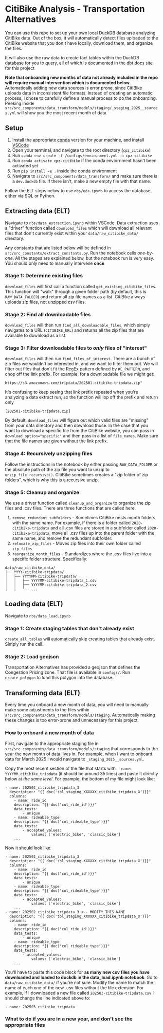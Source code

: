# CitiBike Analysis - Transportation Alternatives
You can use this repo to set up your own local DuckDB database analyzing CitiBike data. Out of the box, it will automatically detect files uploaded to the CitiBike website that you don't have locally, download them, and organize the files. 

It will also use the raw data to create fact tables within the DuckDB database for you to query, all of which is documented in the [dbt docs site](https://ashwinhar.github.io/cpz-citibike/#!/overview) for this project. 

**Note that onboarding new months of data not already included in the repo will require manual intervention which is documented below**. Automatically adding new data sources is error prone, since CitiBike uploads data in inconsistent file formats. Instead of creating an automatic process, I chose to carefully define a manual process to do the onboarding. Peeking inside `src/src_components/data_transform/models/staging/_staging_2025__sources.yml` will show you the most recent month of data. 

## Setup
1. Install the appropriate [conda](anaconda.org) version for your machine, and install [VSCode](https://code.visualstudio.com/)
2. Open your terminal, and navigate to the root directory (`cpz_citibike`)
3. Run `conda env create -f /configs/environment.yml -n cpz-citibike`
4. Run `conda activate cpz-citibike` if the conda enviornment hasn't been activated yet
5. Run `pip install -e .` inside the conda environment
6. Navigate to `src/src_components/data_transform/` and make sure there is a `dev.duckdb` file. If there isn't, make a new empty file with that name. 

Follow the ELT steps below to use `nbs/eda.ipynb` to access the database, either via SQL or Python. 

## Extracting data (**E**LT)
Navigate to `nbs/data_extraction.ipynb` within VSCode. Data extraction uses a "driver" function called `download_files` which will download all relevant files that don't currently exist within your `data/raw_citibike_data/` directory. 

Any constants that are listed below will be defined in `src/src_constants/extract_constants.py`. Run the notebook cells *one-by-one*. All the stages are explained below, but the notebook run is very easy. You should only need to manually intervene **once**. 

### Stage 1: Determine existing files
`download_files` will first call a function called `get_existing_citibike_files`. This function will "walk" through a given folder path (by default, this is `RAW_DATA_FOLDER`) and return all zip file names as a list. CitiBike always uploads zip files, not unzipped csv files. 

### Stage 2: Find all downloadable files
`download_files` will then run `find_all_downloadable_files`, which simply navigates to a URL (`CITIBIKE_URL`) and returns all the zip files that are available to download as a list. 

### Stage 3: Filter downloadable files to *only* files of "interest"
`download_files` will then run `find_files_of_interest`. There are a bunch of zip files we wouldn't be interested in, and we want to filter them out. We will filter out files that don't fit the RegEx pattern defined by `RE_PATTERN`, and chop off the link prefix. For example, for a downloadable file we might get:
```
https://s3.amazonaws.com/tripdata/202501-citibike-tripdata.zip"
```

It's confusing to keep seeing that link prefix repeated when you're analyzing a data extract run, so the function will lop off the prefix and return only 
```
[202501-citibike-tripdata.zip]
```

By default, `download_files` will figure out which valid files are "missing" from your data directory and then download those. In the case that you want to download a specific file from the CitiBike website, you can pass in `download_option="specific"` and then pass in a list of `file_names`. Make sure that the file names are given without the link prefix. 

### Stage 4: Recursively unzipping files
Follow the instructions in the notebook by either passing `RAW_DATA_FOLDER` or the absolute path of the zip file you want to unzip to `unzip_file_recursive()`. CitiBike sometimes creates a "zip folder of zip folders", which is why this is a recursive unzip. 

### Stage 5: Cleanup and organize
We use a driver function called `cleanup_and_organize` to organize the zip files and .csv files. There are three functions that are called here. 

1. `remove_redundant_subfolders` - Sometimes CitiBike nests month folders with the same name. For example, if there is a folder called `2020-citibike-tripdata` and all .csv files are stored in a subfolder called `2020-citibike-tripdata`, move all .csv files up into the parent folder with the same name, and remove the redundant subfolder.
2. `relocate_zip_files` - Moves zip files into their own folder called `zip_files`
3. `reorganize_month_files` - Standardizes where the .csv files live into a specific folder structure. Specifically:
```
data/raw_citibike_data/
├── YYYY-citibike-tripdata/
│   ├── YYYYMM-citibike-tripdata/
│   │   ├── YYYYMM-citibike-tripdata_1.csv
│   │   ├── YYYYMM-citibike-tripdata_2.csv
│   │   └── ...
```

## Loading data (E**L**T)
Navigate to `nbs/data_load.ipynb`

### Stage 1: Create staging tables that don't already exist
`create_all_tables` will automatically skip creating tables that already exist. Simply run the cell. 

### Stage 2: Load geojson
Transportation Alternatives has provided a geojson that defines the Congestion Pricing zone. That file is available in `configs/`. Run `create_polygon` to load this polygon into the database.


## Transforming data (EL**T**)
Every time you onboard a new month of data, you will need to manually make some adjustments to the files within `src/src_components/data_transform/models/staging`. Automatically making these changes is too error-prone and unnecessary for this project.

### How to onboard a new month of data

First, navigate to the appropriate staging file in `src/src_components/data_transform/models/staging` that corresponds to the year the new month of data lives in. For example, when I want to onboard data for March 2025 I would navigate to `_staging_2025__sources.yml`. 

Copy the most recent section of the file that starts with `- name: YYYYMM_citibike_tripdata` (it should be around 35 lines) and paste it directly below at *the same level*. For example, the bottom of my file might look like:

```
- name: 202502_citibike_tripdata_3
  description: "{{ doc('tbl_staging_XXXXXX_citibike_tripdata_X')}}"
  columns:
    - name: ride_id
    description: "{{ doc('col_ride_id')}}"
    data_tests:
        - unique
    - name: rideable_type
    description: "{{ doc('col_rideable_type')}}"
    data_tests:
        - accepted_values:
            values: ['electric_bike', 'classic_bike']
    ...
```

Now it should look like: 

```
- name: 202502_citibike_tripdata_3
  description: "{{ doc('tbl_staging_XXXXXX_citibike_tripdata_X')}}"
  columns:
    - name: ride_id
    description: "{{ doc('col_ride_id')}}"
    data_tests:
        - unique
    - name: rideable_type
    description: "{{ doc('col_rideable_type')}}"
    data_tests:
        - accepted_values:
            values: ['electric_bike', 'classic_bike']
    ...
- name: 202502_citibike_tripdata_3 <-- MODIFY THIS NAME
  description: "{{ doc('tbl_staging_XXXXXX_citibike_tripdata_X')}}"
  columns:
    - name: ride_id
    description: "{{ doc('col_ride_id')}}"
    data_tests:
        - unique
    - name: rideable_type
    description: "{{ doc('col_rideable_type')}}"
    data_tests:
        - accepted_values:
            values: ['electric_bike', 'classic_bike']
    ...
```

You'll have to paste this code block for **as many new csv files you have downloaded and loaded to duckdb in the data_load.ipynb notebook**. Go to `data/raw_citibike_data/` if you're not sure. Modify the name to match the name of each one of the new .csv files without the file extension. For example, if I downloaded a new file called `202503-citibike-tripdata.csv` I should change the line indicated above to: 

```
- name: 202503_citibike_tripdata
```

### What to do if you are in a new year, and don't see the appropriate files